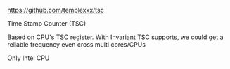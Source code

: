 https://github.com/templexxx/tsc

Time Stamp Counter (TSC)

Based on CPU's TSC register. With Invariant TSC supports, we could get a reliable frequency even cross multi cores/CPUs

Only Intel CPU